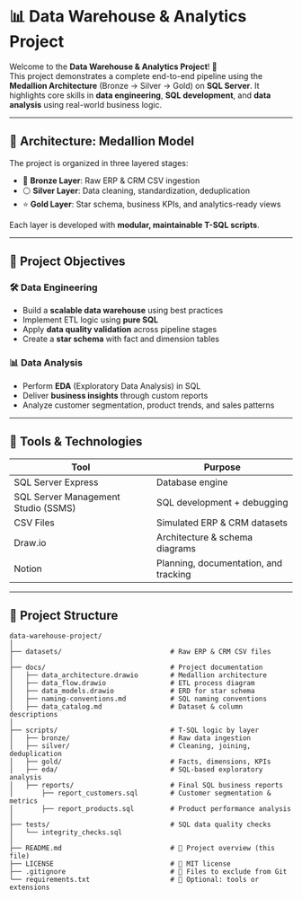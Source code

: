 # 📊 Data Warehouse & Analytics Project

Welcome to the **Data Warehouse & Analytics Project**! 🚀  
This project demonstrates a complete end-to-end pipeline using the **Medallion Architecture** (Bronze → Silver → Gold) on **SQL Server**. It highlights core skills in **data engineering**, **SQL development**, and **data analysis** using real-world business logic.

---

## 🧱 Architecture: Medallion Model

The project is organized in three layered stages:

- 🔸 **Bronze Layer**: Raw ERP & CRM CSV ingestion  
- ⚪ **Silver Layer**: Data cleaning, standardization, deduplication  
- ⭐ **Gold Layer**: Star schema, business KPIs, and analytics-ready views  

Each layer is developed with **modular, maintainable T-SQL scripts**.

---

## 🎯 Project Objectives

### 🛠️ Data Engineering
- Build a **scalable data warehouse** using best practices
- Implement ETL logic using **pure SQL**
- Apply **data quality validation** across pipeline stages
- Create a **star schema** with fact and dimension tables

### 📊 Data Analysis
- Perform **EDA** (Exploratory Data Analysis) in SQL
- Deliver **business insights** through custom reports
- Analyze customer segmentation, product trends, and sales patterns

---

## 🧰 Tools & Technologies

| Tool                     | Purpose                                 |
|--------------------------|-----------------------------------------|
| SQL Server Express       | Database engine                         |
| SQL Server Management Studio (SSMS) | SQL development + debugging         |
| CSV Files                | Simulated ERP & CRM datasets            |
| Draw.io                  | Architecture & schema diagrams          |
| Notion                   | Planning, documentation, and tracking   |

---

## 📁 Project Structure

```plaintext
data-warehouse-project/
│
├── datasets/                           # Raw ERP & CRM CSV files
│
├── docs/                               # Project documentation
│   ├── data_architecture.drawio        # Medallion architecture
│   ├── data_flow.drawio                # ETL process diagram
│   ├── data_models.drawio              # ERD for star schema
│   ├── naming-conventions.md           # SQL naming conventions
│   ├── data_catalog.md                 # Dataset & column descriptions
│
├── scripts/                            # T-SQL logic by layer
│   ├── bronze/                         # Raw data ingestion
│   ├── silver/                         # Cleaning, joining, deduplication
│   ├── gold/                           # Facts, dimensions, KPIs
│   ├── eda/                            # SQL-based exploratory analysis
│   ├── reports/                        # Final SQL business reports
│       ├── report_customers.sql        # Customer segmentation & metrics
│       ├── report_products.sql         # Product performance analysis
│
├── tests/                              # SQL data quality checks
│   └── integrity_checks.sql
│
├── README.md                           # 📄 Project overview (this file)
├── LICENSE                             # 📜 MIT license
├── .gitignore                          # 🚫 Files to exclude from Git
└── requirements.txt                    # 🔧 Optional: tools or extensions
